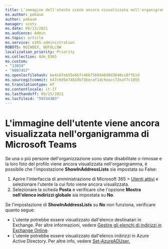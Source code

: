 ```yaml
---
title: L'immagine dell'utente viene ancora visualizzata nell'organigramma di Microsoft Teams
ms.author: pebaum
author: pebaum
manager: scotv
ms.date: 09/13/2021
ms.audience: Admin
ms.topic: article
ms.service: o365-administration
ROBOTS: NOINDEX, NOFOLLOW
localization_priority: Priority
ms.collection: Adm_O365
ms.custom:
- "13834"
- "9007457"
ms.openlocfilehash: be4c6feb55e6b7c4667566946d8d3640cc0ffb1d
ms.sourcegitcommit: b47c6d5e74819b73becaf1dc5eacc72eaf7c1055
ms.translationtype: HT
ms.contentlocale: it-IT
ms.lasthandoff: 09/15/2021
ms.locfileid: "59334383"
---
```

# <a name="user-picture-still-appears-in-the-microsoft-teams-organization-chart"></a>L'immagine dell'utente viene ancora visualizzata nell'organigramma di Microsoft Teams

Se una o più persone dell'organizzazione sono state disabilitate o rimosse e la loro foto del profilo viene ancora visualizzata nell'organigramma, è possibile che l'impostazione **ShowInAddressLists** sia impostata su False: 

1. Aprire l'interfaccia di amministrazione di Microsoft 365 > [Utenti attivi](https://admin.microsoft.com/Adminportal/Home?source=applauncher#/users) e selezionare l'utente la cui foto viene ancora visualizzata. 
1. Selezionare la scheda **Posta** e verificare che l'opzione **Mostra nell'elenco indirizzi globale** sia impostata su **No**.

Se l'impostazione di **ShowInAddressLists** su **No** non funziona, verificare quanto segue: 

- L'utente potrebbe essere visualizzato dall'elenco destinatari in Exchange. Per altre informazioni, vedere [Gestire gli elenchi di indirizzi in Exchange Online](https://docs.microsoft.com/exchange/address-books/address-lists/manage-address-lists#use-the-eac-to-hide-recipients-from-address-lists). 
- L'utente potrebbe essere visualizzato dall'elenco indirizzi in Azure Active Directory. Per altre info, vedere [Set-AzureADUser.](https://docs.microsoft.com/powershell/module/azuread/set-azureaduser?view=azureadps-2.0) 